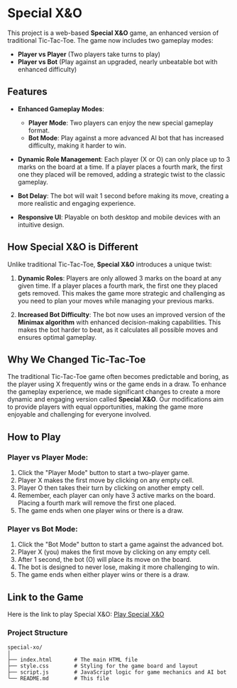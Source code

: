# Special X&O

This project is a web-based **Special X&O** game, an enhanced version of traditional Tic-Tac-Toe. The game now includes two gameplay modes:
- **Player vs Player** (Two players take turns to play)
- **Player vs Bot** (Play against an upgraded, nearly unbeatable bot with enhanced difficulty)

## Features
- **Enhanced Gameplay Modes**: 
  - **Player Mode**: Two players can enjoy the new special gameplay format.
  - **Bot Mode**: Play against a more advanced AI bot that has increased difficulty, making it harder to win.

- **Dynamic Role Management**: Each player (X or O) can only place up to 3 marks on the board at a time. If a player places a fourth mark, the first one they placed will be removed, adding a strategic twist to the classic gameplay.

- **Bot Delay**: The bot will wait 1 second before making its move, creating a more realistic and engaging experience.

- **Responsive UI**: Playable on both desktop and mobile devices with an intuitive design.

## How Special X&O is Different
Unlike traditional Tic-Tac-Toe, **Special X&O** introduces a unique twist:
1. **Dynamic Roles**: Players are only allowed 3 marks on the board at any given time. If a player places a fourth mark, the first one they placed gets removed. This makes the game more strategic and challenging as you need to plan your moves while managing your previous marks.
   
2. **Increased Bot Difficulty**: The bot now uses an improved version of the **Minimax algorithm** with enhanced decision-making capabilities. This makes the bot harder to beat, as it calculates all possible moves and ensures optimal gameplay.

## Why We Changed Tic-Tac-Toe
The traditional Tic-Tac-Toe game often becomes predictable and boring, as the player using X frequently wins or the game ends in a draw. To enhance the gameplay experience, we made significant changes to create a more dynamic and engaging version called **Special X&O**. Our modifications aim to provide players with equal opportunities, making the game more enjoyable and challenging for everyone involved.

## How to Play
### Player vs Player Mode:
1. Click the "Player Mode" button to start a two-player game.
2. Player X makes the first move by clicking on any empty cell.
3. Player O then takes their turn by clicking on another empty cell.
4. Remember, each player can only have 3 active marks on the board. Placing a fourth mark will remove the first one placed.
5. The game ends when one player wins or there is a draw.

### Player vs Bot Mode:
1. Click the "Bot Mode" button to start a game against the advanced bot.
2. Player X (you) makes the first move by clicking on any empty cell.
3. After 1 second, the bot (O) will place its move on the board.
4. The bot is designed to never lose, making it more challenging to win.
5. The game ends when either player wins or there is a draw.

## Link to the Game
Here is the link to play Special X&O: <a href="https://walidbnslimane.github.io/Special-Tic-Tae-Toe/" target="_blank">Play Special X&O</a>

### Project Structure
```plaintext
special-xo/
│
├── index.html       # The main HTML file
├── style.css        # Styling for the game board and layout
├── script.js        # JavaScript logic for game mechanics and AI bot
└── README.md        # This file
